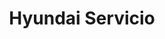 ---
title: "Hyundai Servicio"
url: /macul/hyundai-servicio-avenida-pedro-de-valdivia/
shop: reparación de automóviles
---